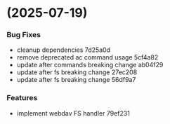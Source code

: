 #  (2025-07-19)


### Bug Fixes

* cleanup dependencies 7d25a0d
* remove deprecated ac command usage 5cf4a82
* update after commands breaking change ab04f29
* update after fs breaking change 27ec208
* update after fs breaking change 56df9a7


### Features

* implement webdav FS handler 79ef231




